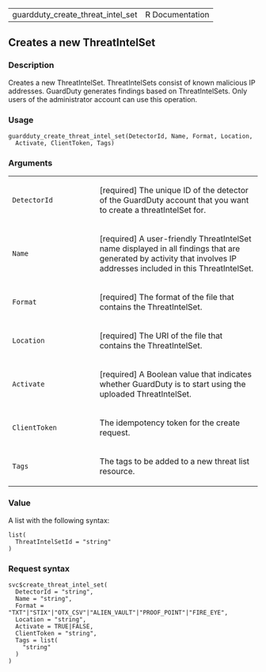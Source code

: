 <table style="width: 100%;">
<tbody>
<tr class="odd">
<td>guardduty_create_threat_intel_set</td>
<td style="text-align: right;">R Documentation</td>
</tr>
</tbody>
</table>

## Creates a new ThreatIntelSet

### Description

Creates a new ThreatIntelSet. ThreatIntelSets consist of known malicious
IP addresses. GuardDuty generates findings based on ThreatIntelSets.
Only users of the administrator account can use this operation.

### Usage

    guardduty_create_threat_intel_set(DetectorId, Name, Format, Location,
      Activate, ClientToken, Tags)

### Arguments

<table>
<colgroup>
<col style="width: 35%" />
<col style="width: 65%" />
</colgroup>
<tbody>
<tr class="odd">
<td><code
id="guardduty_create_threat_intel_set_:_DetectorId">DetectorId</code></td>
<td><p>[required] The unique ID of the detector of the GuardDuty account
that you want to create a threatIntelSet for.</p></td>
</tr>
<tr class="even">
<td><code id="guardduty_create_threat_intel_set_:_Name">Name</code></td>
<td><p>[required] A user-friendly ThreatIntelSet name displayed in all
findings that are generated by activity that involves IP addresses
included in this ThreatIntelSet.</p></td>
</tr>
<tr class="odd">
<td><code
id="guardduty_create_threat_intel_set_:_Format">Format</code></td>
<td><p>[required] The format of the file that contains the
ThreatIntelSet.</p></td>
</tr>
<tr class="even">
<td><code
id="guardduty_create_threat_intel_set_:_Location">Location</code></td>
<td><p>[required] The URI of the file that contains the
ThreatIntelSet.</p></td>
</tr>
<tr class="odd">
<td><code
id="guardduty_create_threat_intel_set_:_Activate">Activate</code></td>
<td><p>[required] A Boolean value that indicates whether GuardDuty is to
start using the uploaded ThreatIntelSet.</p></td>
</tr>
<tr class="even">
<td><code
id="guardduty_create_threat_intel_set_:_ClientToken">ClientToken</code></td>
<td><p>The idempotency token for the create request.</p></td>
</tr>
<tr class="odd">
<td><code id="guardduty_create_threat_intel_set_:_Tags">Tags</code></td>
<td><p>The tags to be added to a new threat list resource.</p></td>
</tr>
</tbody>
</table>

### Value

A list with the following syntax:

    list(
      ThreatIntelSetId = "string"
    )

### Request syntax

    svc$create_threat_intel_set(
      DetectorId = "string",
      Name = "string",
      Format = "TXT"|"STIX"|"OTX_CSV"|"ALIEN_VAULT"|"PROOF_POINT"|"FIRE_EYE",
      Location = "string",
      Activate = TRUE|FALSE,
      ClientToken = "string",
      Tags = list(
        "string"
      )
    )
